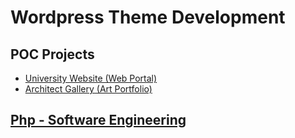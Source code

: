 # Wordpress Theme Development

## POC Projects
* [University Website (Web Portal)](https://github.com/paulAlexSerban/University-Website)
* [Architect Gallery (Art Portfolio)](https://github.com/paulAlexSerban/art-portfolio--architect-gallery)

## [Php - Software Engineering](https://github.com/paulAlexSerban/Php-Software-Engineering)
